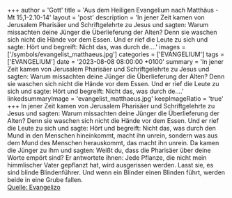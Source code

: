 +++
author = 'Gott'
title = 'Aus dem Heiligen Evangelium nach Matthäus - Mt 15,1-2.10-14'
layout = 'post'
description = 'In jener Zeit kamen von Jerusalem Pharisäer und Schriftgelehrte zu Jesus und sagten: Warum missachten deine Jünger die Überlieferung der Alten? Denn sie waschen sich nicht die Hände vor dem Essen. Und er rief die Leute zu sich und sagte: Hört und begreift: Nicht das, was durch de....'
images = ['/symbols/evangelist_matthaeus.jpg']
categories = ['EVANGELIUM']
tags = ['EVANGELIUM']
date = '2023-08-08 08:00:00 +0100'
summary = 'In jener Zeit kamen von Jerusalem Pharisäer und Schriftgelehrte zu Jesus und sagten: Warum missachten deine Jünger die Überlieferung der Alten? Denn sie waschen sich nicht die Hände vor dem Essen. Und er rief die Leute zu sich und sagte: Hört und begreift: Nicht das, was durch de....'
linkedsummaryImage = 'evangelist_matthaeus.jpg'
keepImageRatio = 'true'
+++
In jener Zeit kamen von Jerusalem Pharisäer und Schriftgelehrte zu Jesus und sagten:
Warum missachten deine Jünger die Überlieferung der Alten? Denn sie waschen sich nicht die Hände vor dem Essen.
Und er rief die Leute zu sich und sagte: Hört und begreift:
Nicht das, was durch den Mund in den Menschen hineinkommt, macht ihn unrein, sondern was aus dem Mund des Menschen herauskommt, das macht ihn unrein.<!--more-->
Da kamen die Jünger zu ihm und sagten: Weißt du, dass die Pharisäer über deine Worte empört sind?
Er antwortete ihnen: Jede Pflanze, die nicht mein himmlischer Vater gepflanzt hat, wird ausgerissen werden.
Lasst sie, es sind blinde Blindenführer. Und wenn ein Blinder einen Blinden führt, werden beide in eine Grube fallen.<br> [Quelle: Evangelizo](https://evangeliumtagfuertag.org/DE/gospel)